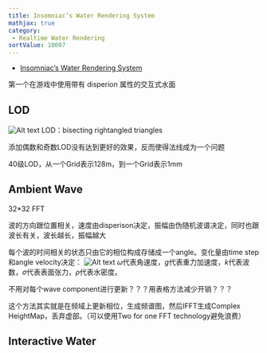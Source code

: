 ```yaml
---
title: Insomniac’s Water Rendering System
mathjax: true
category:
 - Realtime Water Rendering
sortValue: 10007
---
```


- [Insomniac’s Water Rendering System](https://www.gamedevs.org/uploads/insomniac-water.pdf)



第一个在游戏中使用带有 disperion 属性的交互式水面

## LOD
![Alt text](image.png)
LOD：bisecting rightangled triangles

添加偶数和奇数LOD没有达到更好的效果，反而使得法线成为一个问题

40级LOD，从一个Grid表示128m，到一个Grid表示1mm

## Ambient Wave

32\*32 FFT

波的方向跟位置相关，速度由disperison决定，振幅由伪随机波谱决定，同时也跟波长有关，波长越长，振幅越大

每个波的时间相关的状态只由它的相位构成存储成一个angle。变化量由time step和angle velocity决定：
![Alt text](image-1.png)
$\omega$代表角速度，$g$代表重力加速度，$k$代表波数，$\sigma$代表表面张力，$\rho$代表水密度。

不用对每个wave component进行更新？？？用表格方法减少开销？？？

这个方法其实就是在频域上更新相位，生成频谱图，然后IFFT生成Complex HeightMap，丢弃虚部。（可以使用Two for one FFT technology避免浪费）

## Interactive Water

